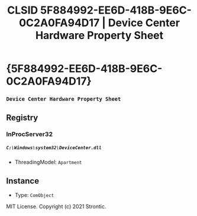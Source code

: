 ﻿---
title: "CLSID 5F884992-EE6D-418B-9E6C-0C2A0FA94D17 | Device Center Hardware Property Sheet"
excerpt: What is COM-Object CLSID 5F884992-EE6D-418B-9E6C-0C2A0FA94D17?
---

# {5F884992-EE6D-418B-9E6C-0C2A0FA94D17}

### `Device Center Hardware Property Sheet`

## Registry


### InProcServer32

##### `C:\Windows\system32\DeviceCenter.dll`
* ThreadingModel: `Apartment`

## Instance

* Type: `ComObject`

MIT License. Copyright (c) 2021 Strontic.


